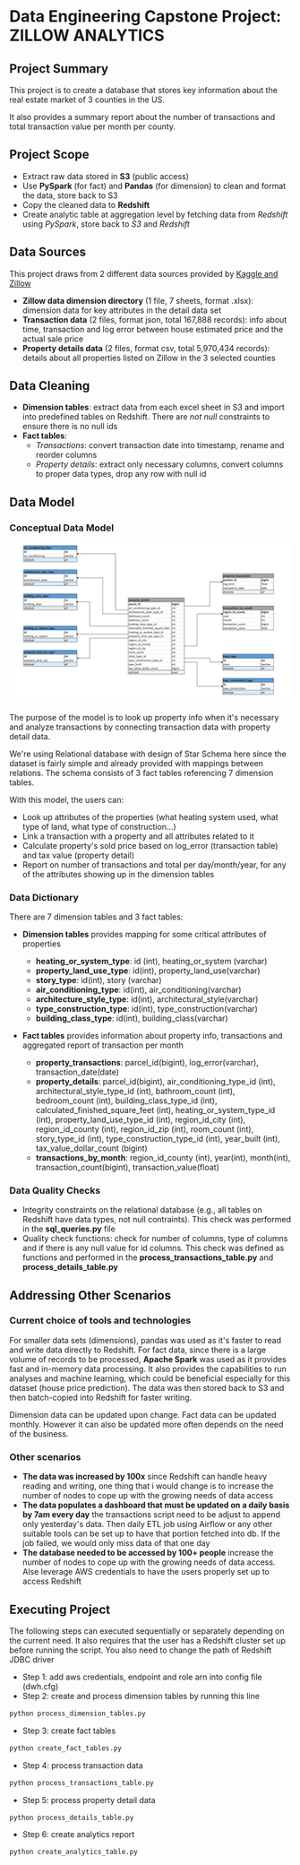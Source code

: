 # Data Engineering Capstone Project: ZILLOW ANALYTICS

## Project Summary
This project is to create a database that stores key information about the real estate market of 3 counties in the US.

It also provides a summary report about the number of transactions and total transaction value per month per county.

## Project Scope
- Extract raw data stored in **S3** (public access)
- Use **PySpark** (for fact) and **Pandas** (for dimension) to clean and format the data, store back to S3
- Copy the cleaned data to **Redshift**
- Create analytic table at aggregation level by fetching data from *Redshift* using *PySpark*, store back to *S3* and *Redshift*

## Data Sources
This project draws from 2 different data sources provided by [Kaggle and Zillow](https://www.kaggle.com/c/zillow-prize-1/)

* **Zillow data dimension directory** (1 file, 7 sheets, format .xlsx): dimension data for key attributes in the detail data set
* **Transaction data** (2 files, format json, total 167,888 records): info about time, transaction and log error between house estimated price and the actual sale price
* **Property details data** (2 files, format csv, total 5,970,434 records): details about all properties listed on Zillow in the 3 selected counties

## Data Cleaning

* **Dimension tables**: extract data from each excel sheet in S3 and import into predefined tables on Redshift. There are *not null* constraints to ensure there is no null ids
* **Fact tables**:
    * *Transactions*: convert transaction date into timestamp, rename and reorder columns
    * *Property details*: extract only necessary columns, convert columns to proper data types, drop any row with null id

## Data Model
### Conceptual Data Model
![Data Model](/zillow_data_model.png)

The purpose of the model is to look up property info when it's necessary and analyze transactions by connecting transaction data with property detail data.

We're using Relational database with design of Star Schema here since the dataset is fairly simple and already provided with mappings between relations. The schema consists of 3 fact tables referencing 7 dimension tables.

With this model, the users can:
* Look up attributes of the properties (what heating system used, what type of land, what type of construction...)
* Link a transaction with a property and all attributes related to it
* Calculate property's sold price based on log_error (transaction table) and tax value (property detail)
* Report on number of transactions and total per day/month/year, for any of the attributes showing up in the dimension tables

### Data Dictionary
There are 7 dimension tables and 3 fact tables:
* **Dimension tables** provides mapping for some critical attributes of properties
    * **heating_or_system_type**: id (int), heating_or_system (varchar)
    * **property_land_use_type**: id(int), property_land_use(varchar)
    * **story_type**: id(int), story (varchar)
    * **air_conditioning_type**: id(int), air_conditioning(varchar)
    * **architecture_style_type**: id(int), architectural_style(varchar)
    * **type_construction_type**: id(int), type_construction(varchar)
    * **building_class_type**: id(int), building_class(varchar)
    
* **Fact tables** provides information about property info, transactions and aggregated report of transaction per month
    * **property_transactions**: parcel_id(bigint), log_error(varchar), transaction_date(date)
    * **property_details**: parcel_id(bigint), air_conditioning_type_id (int), architectural_style_type_id (int), bathroom_count (int), bedroom_count (int), building_class_type_id (int), calculated_finished_square_feet (int), heating_or_system_type_id (int), property_land_use_type_id (int), region_id_city (int), region_id_county (int), region_id_zip (int), room_count (int), story_type_id (int), type_construction_type_id (int), year_built (int), tax_value_dollar_count (bigint)
    * **transactions_by_month**: region_id_county (int), year(int), month(int), transaction_count(bigint), transaction_value(float)

### Data Quality Checks

* Integrity constraints on the relational database (e.g., all tables on Redshift have data types, not null contraints). This check was performed in the **sql_queries.py** file
* Quality check functions: check for number of columns, type of columns and if there is any null value for id columns. This check was defined as functions and performed in the **process_transactions_table.py** and **process_details_table.py**

## Addressing Other Scenarios

### Current choice of tools and technologies
For smaller data sets (dimensions), pandas was used as it's faster to read and write data directly to Redshift.
For fact data, since there is a large volume of records to be processed, **Apache Spark** was used as it provides fast and in-memory data processing. It also provides the capabilities to run analyses and machine learning, which could be beneficial especially for this dataset (house price prediction). The data was then stored back to S3 and then batch-copied into Redshift for faster writing. 

Dimension data can be updated upon change. 
Fact data can be updated monthly. However it can also be updated more often depends on the need of the business. 

### Other scenarios
- **The data was increased by 100x** since Redshift can handle heavy reading and writing, one thing that i would change is to increase the number of nodes to cope up with the growing needs of data access
- **The data populates a dashboard that must be updated on a daily basis by 7am every day** the transactions script need to be adjust to append only yesterday's data. Then daily ETL job using Airflow or any other suitable tools can be set up to have that portion fetched into db. If the job failed, we would only miss data of that one day
- **The database needed to be accessed by 100+ people** increase the number of nodes to cope up with the growing needs of data access. Alse leverage AWS credentials to have the users properly set up to access Redshift

## Executing Project
The following steps can executed sequentially or separately depending on the current need. It also requires that the user has a Redshift cluster set up before running the script. You also need to change the path of Redshift JDBC driver

* Step 1: add aws credentials, endpoint and role arn into config file (dwh.cfg)
* Step 2: create and process dimension tables by running this line
```bash
python process_dimension_tables.py
```
* Step 3: create fact tables
```bash
python create_fact_tables.py
```
* Step 4: process transaction data
```bash
python process_transactions_table.py
```
* Step 5: process property detail data
```bash
python process_details_table.py
```
* Step 6: create analytics report
```bash
python create_analytics_table.py
```
